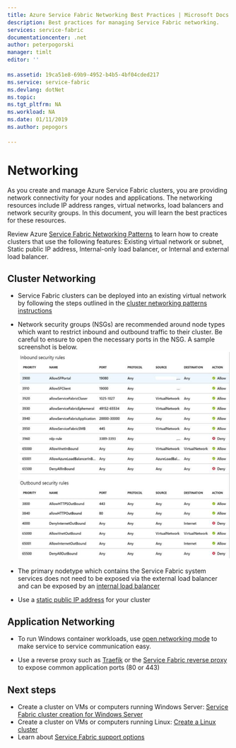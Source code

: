 ```yaml
---
title: Azure Service Fabric Networking Best Practices | Microsoft Docs
description: Best practices for managing Service Fabric networking.
services: service-fabric
documentationcenter: .net
author: peterpogorski
manager: timlt
editor: ''

ms.assetid: 19ca51e8-69b9-4952-b4b5-4bf04cded217
ms.service: service-fabric
ms.devlang: dotNet
ms.topic: 
ms.tgt_pltfrm: NA
ms.workload: NA
ms.date: 01/11/2019
ms.author: pepogors

---
```

# Networking

As you create and manage Azure Service Fabric clusters, you are providing network connectivity for your nodes and applications. The networking resources include IP address ranges, virtual networks, load balancers and network security groups. In this document, you will learn the best practices for these resources. 

Review Azure [Service Fabric Networking Patterns](https://docs.microsoft.com/azure/service-fabric/service-fabric-patterns-networking) to learn how to create clusters that use the following features: Existing virtual network or subnet, Static public IP address, Internal-only load balancer, or Internal and external load balancer.

## Cluster Networking

* Service Fabric clusters can be deployed into an existing virtual network by following the steps outlined in the [cluster networking patterns instructions](https://docs.microsoft.com/en-us/azure/service-fabric/service-fabric-patterns-networking)

* Network security groups (NSGs) are recommended around node types which want to restrict inbound and outbound traffic to their cluster. Be careful to ensure to open the necessary ports in the NSG. A sample screenshot is below. 
![Service Fabric NSG Rules][NSGSetup]

* The primary nodetype which contains the Service Fabric system services does not need to be exposed via the external load balancer and can be exposed by an [internal load balancer](https://docs.microsoft.com/en-us/azure/service-fabric/service-fabric-patterns-networking#internal-only-load-balancer)

* Use a [static public IP address](https://docs.microsoft.com/en-us/azure/service-fabric/service-fabric-patterns-networking#static-public-ip-address-1) for your cluster 

## Application Networking 

* To run Windows container workloads, use [open networking mode](https://docs.microsoft.com/en-us/azure/service-fabric/service-fabric-networking-modes#set-up-open-networking-mode) to make service to service communication easy. 

* Use a reverse proxy such as [Traefik](https://docs.traefik.io/configuration/backends/servicefabric/) or the [Service Fabric reverse proxy](https://docs.microsoft.com/en-us/azure/service-fabric/service-fabric-reverseproxy) to expose common application ports (80 or 443) 

## Next steps

* Create a cluster on VMs or computers running Windows Server: [Service Fabric cluster creation for Windows Server](service-fabric-cluster-creation-for-windows-server.md)
* Create a cluster on VMs or computers running Linux: [Create a Linux cluster](service-fabric-cluster-creation-via-portal.md)
* Learn about [Service Fabric support options](service-fabric-support.md)

[NSGSetup]: ./media/service-fabric-best-practices/service-fabric-nsg-rules.png
